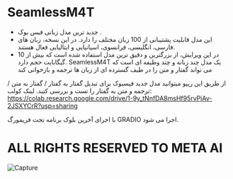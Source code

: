 # SeamlessM4T
- جدید ترین مدل زبانی فیس بوک .
- این مدل قابلیت پشتیبانی از 100 زبان مختلف را دارد. در این نسخه، زبان های فارسی، انگلیسی، فرانسوی، اسپانیایی و ایتالیایی فعال هستند.
- در این ویرایش، از بزرگترین و دقیق ترین مدل استفاده شده است که بیش از 10 گیگابایت حجم دارد.
SeamlessM4T یک مدل چند زبانه و چند وظیفه ای است که می تواند گفتار و متن را در طیف گسترده ای از زبان ها ترجمه و بازخوانی کند

از طریق این ریپو میتوانید مدل جدید فیسبوک برای تبدیل گفتار به گفتار / گفتار به متن / ترجمه و متن به گفتار را تست و بررسی کنید. 
لینک کولب: 
https://colab.research.google.com/drive/1-9y_tNnfDA8msHf95rvPjAv-2JSXYCrR?usp=sharing

با اجرای آخرین بلوک برنامه تحت فریمورگ GRADIO اجرا می شود.


# ALL RIGHTS RESERVED TO META AI
![Capture](https://github.com/AliQambari/SeamlessM4T/assets/43219682/36bbbc4e-4e7d-415c-9816-b804ac1b070e)




